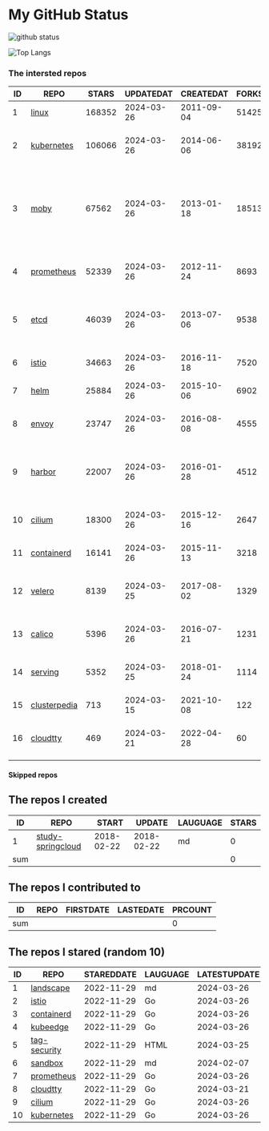 # My GitHub Status

<img src="https://github-readme-stats-1.yihong0618.vercel.app/api?username=daoqingniu&show_icons=true&&&hide_title=true&count_private=true" alt="github status" />

![Top Langs](https://github-readme-stats-1.yihong0618.vercel.app/api/top-langs/?username=daoqingniu&layout=compact)

<!--START_SECTION:github_repos-->
### The intersted repos
| ID |                              REPO                               | STARS  | UPDATEDAT  | CREATEDAT  | FORKSCOUNT |                                                DESCRIPTIONS                                                |
|----|-----------------------------------------------------------------|--------|------------|------------|------------|------------------------------------------------------------------------------------------------------------|
|  1 | [linux](https://github.com/torvalds/linux)                      | 168352 | 2024-03-26 | 2011-09-04 |      51425 | Linux kernel source tree                                                                                   |
|  2 | [kubernetes](https://github.com/kubernetes/kubernetes)          | 106066 | 2024-03-26 | 2014-06-06 |      38192 | Production-Grade Container Scheduling and Management                                                       |
|  3 | [moby](https://github.com/moby/moby)                            |  67562 | 2024-03-26 | 2013-01-18 |      18513 | The Moby Project - a collaborative project for the container ecosystem to assemble container-based systems |
|  4 | [prometheus](https://github.com/prometheus/prometheus)          |  52339 | 2024-03-26 | 2012-11-24 |       8693 | The Prometheus monitoring system and time series database.                                                 |
|  5 | [etcd](https://github.com/etcd-io/etcd)                         |  46039 | 2024-03-26 | 2013-07-06 |       9538 | Distributed reliable key-value store for the most critical data of a distributed system                    |
|  6 | [istio](https://github.com/istio/istio)                         |  34663 | 2024-03-26 | 2016-11-18 |       7520 | Connect, secure, control, and observe services.                                                            |
|  7 | [helm](https://github.com/helm/helm)                            |  25884 | 2024-03-26 | 2015-10-06 |       6902 | The Kubernetes Package Manager                                                                             |
|  8 | [envoy](https://github.com/envoyproxy/envoy)                    |  23747 | 2024-03-26 | 2016-08-08 |       4555 | Cloud-native high-performance edge/middle/service proxy                                                    |
|  9 | [harbor](https://github.com/goharbor/harbor)                    |  22007 | 2024-03-26 | 2016-01-28 |       4512 | An open source trusted cloud native registry project that stores, signs, and scans content.                |
| 10 | [cilium](https://github.com/cilium/cilium)                      |  18300 | 2024-03-26 | 2015-12-16 |       2647 | eBPF-based Networking, Security, and Observability                                                         |
| 11 | [containerd](https://github.com/containerd/containerd)          |  16141 | 2024-03-26 | 2015-11-13 |       3218 | An open and reliable container runtime                                                                     |
| 12 | [velero](https://github.com/vmware-tanzu/velero)                |   8139 | 2024-03-25 | 2017-08-02 |       1329 | Backup and migrate Kubernetes applications and their persistent volumes                                    |
| 13 | [calico](https://github.com/projectcalico/calico)               |   5396 | 2024-03-26 | 2016-07-21 |       1231 | Cloud native networking and network security                                                               |
| 14 | [serving](https://github.com/knative/serving)                   |   5352 | 2024-03-25 | 2018-01-24 |       1114 | Kubernetes-based, scale-to-zero, request-driven compute                                                    |
| 15 | [clusterpedia](https://github.com/clusterpedia-io/clusterpedia) |    713 | 2024-03-15 | 2021-10-08 |        122 | The Encyclopedia of Kubernetes clusters                                                                    |
| 16 | [cloudtty](https://github.com/cloudtty/cloudtty)                |    469 | 2024-03-21 | 2022-04-28 |         60 | A Friendly Kubernetes CloudShell (Web Terminal) !                                                          |



#### Skipped repos
<!--END_SECTION:github_repos-->

<!--START_SECTION:my_github-->
## The repos I created
| ID  |                                 REPO                                 |   START    |   UPDATE   | LAUGUAGE | STARS |
|-----|----------------------------------------------------------------------|------------|------------|----------|-------|
|   1 | [study-springcloud](https://github.com/daoqingniu/study-springcloud) | 2018-02-22 | 2018-02-22 | md       |     0 |
| sum |                                                                      |            |            |          |     0 |

## The repos I contributed to
| ID  | REPO | FIRSTDATE | LASTEDATE | PRCOUNT |
|-----|------|-----------|-----------|---------|
| sum |      |           |           |       0 |

## The repos I stared (random 10)
| ID |                          REPO                          | STAREDDATE | LAUGUAGE | LATESTUPDATE |
|----|--------------------------------------------------------|------------|----------|--------------|
|  1 | [landscape](https://github.com/cncf/landscape)         | 2022-11-29 | md       | 2024-03-26   |
|  2 | [istio](https://github.com/istio/istio)                | 2022-11-29 | Go       | 2024-03-26   |
|  3 | [containerd](https://github.com/containerd/containerd) | 2022-11-29 | Go       | 2024-03-26   |
|  4 | [kubeedge](https://github.com/kubeedge/kubeedge)       | 2022-11-29 | Go       | 2024-03-26   |
|  5 | [tag-security](https://github.com/cncf/tag-security)   | 2022-11-29 | HTML     | 2024-03-25   |
|  6 | [sandbox](https://github.com/cncf/sandbox)             | 2022-11-29 | md       | 2024-02-07   |
|  7 | [prometheus](https://github.com/prometheus/prometheus) | 2022-11-29 | Go       | 2024-03-26   |
|  8 | [cloudtty](https://github.com/cloudtty/cloudtty)       | 2022-11-29 | Go       | 2024-03-21   |
|  9 | [cilium](https://github.com/cilium/cilium)             | 2022-11-29 | Go       | 2024-03-26   |
| 10 | [kubernetes](https://github.com/kubernetes/kubernetes) | 2022-11-29 | Go       | 2024-03-26   |

<!--END_SECTION:my_github-->
